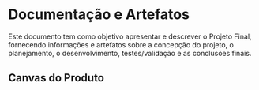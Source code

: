 <h1>Documentação e Artefatos</h1>

Este documento tem como objetivo apresentar e descrever o Projeto Final, fornecendo informações e artefatos sobre a concepção do projeto, o planejamento, o desenvolvimento, testes/validação e as conclusões finais.

<h2>Canvas do Produto</h2>
